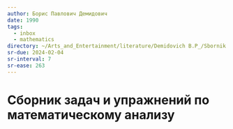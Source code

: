 ```yaml
---
author: Борис Павлович Демидович
date: 1990
tags:
  - inbox
  - mathematics
directory: ~/Arts_and_Entertainment/literature/Demidovich B.P_/Sbornik zadach i uprazhnienii po matiematichieskomu analizu (2372)/"
sr-due: 2024-02-04
sr-interval: 7
sr-ease: 263
---
```


# Сборник задач и упражнений по математическому анализу


